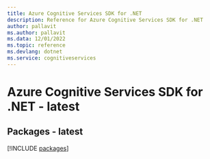 ```yaml
---
title: Azure Cognitive Services SDK for .NET
description: Reference for Azure Cognitive Services SDK for .NET
author: pallavit
ms.author: pallavit
ms.data: 12/01/2022
ms.topic: reference
ms.devlang: dotnet
ms.service: cognitiveservices
---
```

# Azure Cognitive Services SDK for .NET - latest
## Packages - latest
[!INCLUDE [packages](cognitive-services-index.md)]
